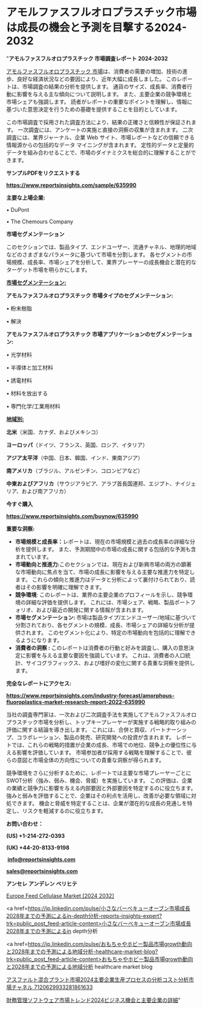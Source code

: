 # アモルファスフルオロプラスチック市場は成長の機会と予測を目撃する2024-2032

"<strong>アモルファスフルオロプラスチック 市場調査レポート 2024-2032</strong>

<a href=https://www.reportsinsights.com/sample/635990>アモルファスフルオロプラスチック 市場</a>は、消費者の需要の増加、技術の進歩、良好な経済状況などの要因により、近年大幅に成長しました。 このレポートは、市場調査の結果の分析を提供します。 通貨のサイズ、成長率、消費者行動に影響を与える主な傾向について説明します。 また、主要企業の競争環境と市場シェアも強調します。 読者がレポートの重要なポイントを理解し、情報に基づいた意思決定を行うための基礎を提供することを目的としています。

この市場調査で採用された調査方法により、結果の正確さと信頼性が保証されます。 一次調査には、アンケートの実施と直接の洞察の収集が含まれます。 二次調査には、業界ジャーナル、企業 Web サイト、市場レポートなどの信頼できる情報源からの包括的なデータ マイニングが含まれます。 定性的データと定量的データを組み合わせることで、市場のダイナミクスを総合的に理解することができます。

<strong><b>サンプルPDFをリクエストする</b></strong>

<a href=https://www.reportsinsights.com/sample/635990><strong><u>https://www.reportsinsights.com/sample/635990</u></strong></a>

<strong>主要な上場企業:</strong>

• DuPont

• The Chemours Company

<strong>市場セグメンテーション</strong>

このセクションでは、製品タイプ、エンドユーザー、流通チャネル、地理的地域などのさまざまなパラメータに基づいて市場を分割します。 各セグメントの市場規模、成長率、市場シェアを分析して、業界プレーヤーの成長機会と潜在的なターゲット市場を明らかにします。

<strong><u>市場セグメンテーション</u></strong><strong><u>:</u></strong>

<strong>アモルファスフルオロプラスチック 市場タイプのセグメンテーション:</strong>

• 粉末樹脂

• 解決

<strong>アモルファスフルオロプラスチック 市場アプリケーションのセグメンテーション:</strong>

• 光学材料

• 半導体と加工材料

• 誘電材料

• 材料を放出する

• 専門化学/工業用材料

<strong><u>地域別</u></strong><strong><u>:</u></strong>

<strong>北米</strong>（米国、カナダ、およびメキシコ）

<strong>ヨーロッパ</strong>（ドイツ、フランス、英国、ロシア、イタリア）

<strong>アジア太平洋</strong>（中国、日本、韓国、インド、東南アジア）

<strong>南アメリカ</strong>（ブラジル、アルゼンチン、コロンビアなど）

<strong>中東およびアフリカ</strong>（サウジアラビア、アラブ首長国連邦、エジプト、ナイジェリア、および南アフリカ）

<strong>今すぐ購入</strong>

<a href=https://www.reportsinsights.com/buynow/635990><strong><u>https://www.reportsinsights.com/buynow/635990</u></strong></a>

<strong>重要な洞察:</strong>
<ul>
  <li><strong>市場規模と成長率：</strong>レポートは、現在の市場規模と過去の成長率の詳細な分析を提供します。 また、予測期間中の市場の成長に関する包括的な予測も含まれています。</li>
  <li><strong>市場動向と推進力:</strong>このセクションでは、現在および新興市場の両方の顕著な市場動向に焦点を当て、市場の成長に影響を与える主要な推進力を特定します。 これらの傾向と推進力はデータと分析によって裏付けられており、読者はその影響を明確に理解できます。</li>
  <li><strong>競争環境</strong>: このレポートは、業界の主要企業のプロフィールを示し、競争環境の詳細な評価を提供します。 これには、市場シェア、戦略、製品ポートフォリオ、および最近の開発に関する情報が含まれます。</li>
  <li><strong>市場セグメンテーション: </strong>市場は製品タイプ/エンドユーザー/地域に基づいて分割されており、各セグメントの規模、成長、市場シェアの詳細な分析が提供されます。 このセグメント化により、特定の市場動向を包括的に理解できるようになります。</li>
  <li><strong>消費者の洞察 : </strong>このレポートは消費者の行動と好みを調査し、購入の意思決定に影響を与える主要な要因を強調しています。 これは、消費者の人口統計、サイコグラフィックス、および嗜好の変化に関する貴重な洞察を提供します。</li>
</ul>
<strong>完全なレポートにアクセス:</strong>

<a href=https://www.reportsinsights.com/industry-forecast/amorphous-fluoroplastics-market-research-report-2022-635990><strong><u><b>https://www.reportsinsights.com/industry-forecast/amorphous-fluoroplastics-market-research-report-2022-635990</b></u></strong></a>

当社の調査専門家は、一次および二次調査手法を実施してアモルファスフルオロプラスチック市場を分析し、トップキープレーヤーが実施する戦略的取り組みの評価に関する結論を導き出します。 これには、合併と買収、パートナーシップ、コラボレーション、製品の発売、研究開発への投資が含まれます。 レポートでは、これらの戦略的措置が企業の成長、市場での地位、競争上の優位性に与える影響を評価しています。 市場参加者が採用する戦略を理解することで、彼らの意図と市場全体の方向性についての貴重な洞察が得られます。

競争環境をさらに分析するために、レポートでは主要な市場プレーヤーごとにSWOT分析（強み、弱み、機会、脅威）を実施しています。 この評価は、企業の業績と競争力に影響を与える内部要因と外部要因を特定するのに役立ちます。 強みと弱みを評価することで、企業はその利点を活用し、改善が必要な領域に対処できます。 機会と脅威を特定することは、企業が潜在的な成長の見通しを特定し、リスクを軽減するのに役立ちます。

<strong>お問い合わせ：</strong>

<strong>(US) +1-214-272-0393</strong>

<strong>(UK) +44-20-8133-9198</strong>

<strong> </strong><a href=info@reportsinsights.com><strong><u>info@reportsinsights.com</u></strong></a>

<a href=sales@reportsinsights.com><strong><u>sales@reportsinsights.com</u></strong></a>

<strong>アンセレ アンデレン ベリヒテ</strong>

<a href=https://www.linkedin.com/pulse/europe-feed-cellulase-markets-analysis-decision-makers-qoaxf/>Europe Feed Cellulase Market [2024 2032]</a>

<a href=https://jp.linkedin.com/pulse/小さなバーベキューオーブン市場成長2028年までの予測によるin-depth分析-reports-insights-expert?trk=public_post_feed-article-content>小さなバーベキューオーブン市場成長2028年までの予測によるin depth分析</a>

<a href=https://jp.linkedin.com/pulse/おもちゃやホビー製品市場growth動向と2028年までの予測による地域分析-healthcare-market-blog?trk=public_post_feed-article-content>おもちゃやホビー製品市場growth動向と2028年までの予測による地域分析 healthcare market blog</a>

<a href=https://www.linkedin.com/pulse/アスファルト混合プラント市場2024主要企業生産プロセスの分析コスト分析市場チャネル-7120629933281861633/>アスファルト混合プラント市場2024主要企業生産プロセスの分析コスト分析市場チャネル 7120629933281861633</a>

<a href=https://www.linkedin.com/pulse/財務管理ソフトウェア市場トレンド2024ビジネス機会と主要企業の詳細-community-market-research-0xyrf/>財務管理ソフトウェア市場トレンド2024ビジネス機会と主要企業の詳細</a>"
